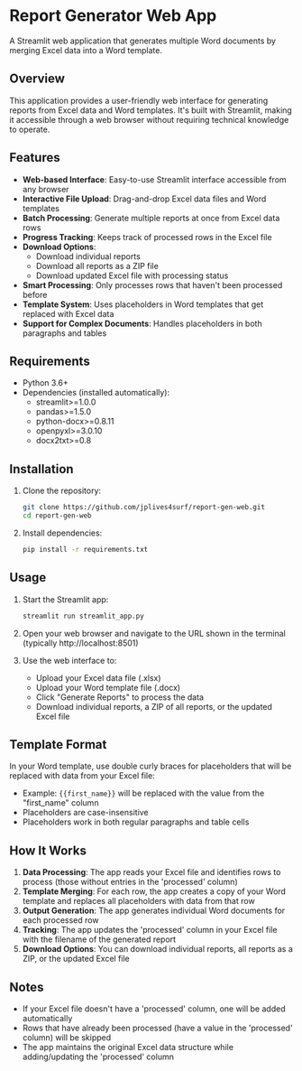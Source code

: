 # Report Generator Web App

A Streamlit web application that generates multiple Word documents by merging Excel data into a Word template.

## Overview

This application provides a user-friendly web interface for generating reports from Excel data and Word templates. It's built with Streamlit, making it accessible through a web browser without requiring technical knowledge to operate.

## Features

- **Web-based Interface**: Easy-to-use Streamlit interface accessible from any browser
- **Interactive File Upload**: Drag-and-drop Excel data files and Word templates
- **Batch Processing**: Generate multiple reports at once from Excel data rows
- **Progress Tracking**: Keeps track of processed rows in the Excel file
- **Download Options**: 
  - Download individual reports
  - Download all reports as a ZIP file
  - Download updated Excel file with processing status
- **Smart Processing**: Only processes rows that haven't been processed before
- **Template System**: Uses placeholders in Word templates that get replaced with Excel data
- **Support for Complex Documents**: Handles placeholders in both paragraphs and tables

## Requirements

- Python 3.6+
- Dependencies (installed automatically):
  - streamlit>=1.0.0
  - pandas>=1.5.0
  - python-docx>=0.8.11
  - openpyxl>=3.0.10
  - docx2txt>=0.8

## Installation

1. Clone the repository:
   ```bash
   git clone https://github.com/jplives4surf/report-gen-web.git
   cd report-gen-web
   ```

2. Install dependencies:
   ```bash
   pip install -r requirements.txt
   ```

## Usage

1. Start the Streamlit app:
   ```bash
   streamlit run streamlit_app.py
   ```

2. Open your web browser and navigate to the URL shown in the terminal (typically http://localhost:8501)

3. Use the web interface to:
   - Upload your Excel data file (.xlsx)
   - Upload your Word template file (.docx)
   - Click "Generate Reports" to process the data
   - Download individual reports, a ZIP of all reports, or the updated Excel file

## Template Format

In your Word template, use double curly braces for placeholders that will be replaced with data from your Excel file:

- Example: `{{first_name}}` will be replaced with the value from the "first_name" column
- Placeholders are case-insensitive
- Placeholders work in both regular paragraphs and table cells

## How It Works

1. **Data Processing**: The app reads your Excel file and identifies rows to process (those without entries in the 'processed' column)
2. **Template Merging**: For each row, the app creates a copy of your Word template and replaces all placeholders with data from that row
3. **Output Generation**: The app generates individual Word documents for each processed row
4. **Tracking**: The app updates the 'processed' column in your Excel file with the filename of the generated report
5. **Download Options**: You can download individual reports, all reports as a ZIP, or the updated Excel file

## Notes

- If your Excel file doesn't have a 'processed' column, one will be added automatically
- Rows that have already been processed (have a value in the 'processed' column) will be skipped
- The app maintains the original Excel data structure while adding/updating the 'processed' column
